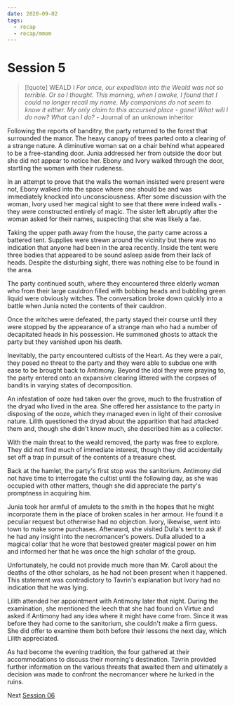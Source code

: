 ```yaml
---
date: 2020-09-02
tags:
  - recap
  - recap/mmom
---
```

# Session 5

>[!quote] WEALD I
>*For once, our expedition into the Weald was not so terrible. Or so I thought. This morning, when I awoke, I found that I could no longer recall my name. My companions do not seem to know it either. My only claim to this accursed place - gone! What will I do now? What* can *I do?*
>\- Journal of an unknown inheritor

Following the reports of banditry, the party returned to the forest that surrounded the manor. The heavy canopy of trees parted onto a clearing of a strange nature. A diminutive woman sat on a chair behind what appeared to be a free-standing door. Junia addressed her from outside the door but she did not appear to notice her. Ebony and Ivory walked through the door, startling the woman with their rudeness.

In an attempt to prove that the walls the woman insisted were present were not, Ebony walked into the space where one should be and was immediately knocked into unconsciousness. After some discussion with the woman, Ivory used her magical sight to see that there were indeed walls - they were constructed entirely of magic. The sister left abruptly after the woman asked for their names, suspecting that she was likely a fae.

Taking the upper path away from the house, the party came across a battered tent. Supplies were strewn around the vicinity but there was no indication that anyone had been in the area recently. Inside the tent were three bodies that appeared to be sound asleep aside from their lack of heads. Despite the disturbing sight, there was nothing else to be found in the area.

The party continued south, where they encountered three elderly woman who from their large cauldron filled with bobbing heads and bubbling green liquid were obviously witches. The conversation broke down quickly into a battle when Junia noted the contents of their cauldron.

Once the witches were defeated, the party stayed their course until they were stopped by the appearance of a strange man who had a number of decapitated heads in his possession. He summoned ghosts to attack the party but they vanished upon his death.

Inevitably, the party encountered cultists of the Heart. As they were a pair, they posed no threat to the party and they were able to subdue one with ease to be brought back to Antimony. Beyond the idol they were praying to, the party entered onto an expansive clearing littered with the corpses of bandits in varying states of decomposition.

An infestation of ooze had taken over the grove, much to the frustration of the dryad who lived in the area. She offered her assistance to the party in disposing of the ooze, which they managed even in light of their corrosive nature. Lilith questioned the dryad about the apparition that had attacked them and, though she didn't know much, she described him as a collector.

With the main threat to the weald removed, the party was free to explore. They did not find much of immediate interest, though they did accidentally set off a trap in pursuit of the contents of a treasure chest.

Back at the hamlet, the party's first stop was the sanitorium. Antimony did not have time to interrogate the cultist until the following day, as she was occupied with other matters, though she did appreciate the party's promptness in acquiring him.

Junia took her armful of amulets to the smith in the hopes that he might incorporate them in the place of broken scales in her armour. He found it a peculiar request but otherwise had no objection. Ivory, likewise, went into town to make some purchases. Afterward, she visited Dulla's tent to ask if he had any insight into the necromancer's powers. Dulla alluded to a magical collar that he wore that bestowed greater magical power on him and informed her that he was once the high scholar of the group.

Unfortunately, he could not provide much more than Mr. Caroll about the deaths of the other scholars, as he had not been present when it happened. This statement was contradictory to Tavrin's explanation but Ivory had no indication that he was lying.

Lilith attended her appointment with Antimony later that night. During the examination, she mentioned the leech that she had found on Virtue and asked if Antimony had any idea where it might have come from. Since it was before they had come to the sanitorium, she couldn't make a firm guess. She did offer to examine them both before their lessons the next day, which Lilith appreciated.

As had become the evening tradition, the four gathered at their accommodations to discuss their morning's destination. Tavrin provided further information on the various threats that awaited them and ultimately a decision was made to confront the necromancer where he lurked in the ruins.

Next
[Session 06](Recaps/Midnight%20Manor%20of%20Madness/Session%2006.md)